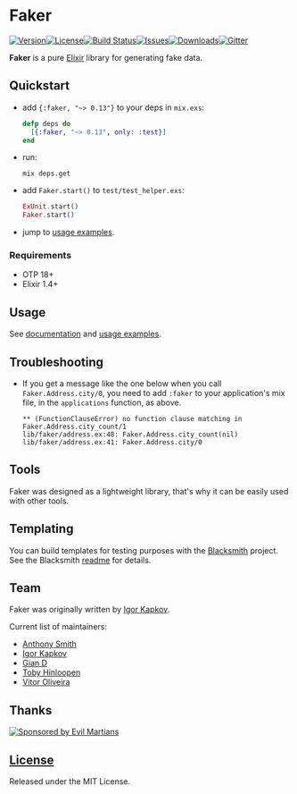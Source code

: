 # Faker
[![Version](https://img.shields.io/hexpm/v/faker.svg?style=flat-square)](https://hex.pm/packages/faker)[![License](https://img.shields.io/hexpm/l/faker.svg?style=flat-square)](https://github.com/elixirs/faker/blob/master/LICENSE)[![Build Status](https://img.shields.io/travis/elixirs/faker.svg?style=flat-square)](https://travis-ci.org/elixirs/faker)[![Issues](https://img.shields.io/github/issues/elixirs/faker.svg?style=flat-square)](https://github.com/elixirs/faker/issues)[![Downloads](https://img.shields.io/hexpm/dt/faker.svg?style=flat-square)](https://hex.pm/packages/faker)[![Gitter](https://img.shields.io/gitter/room/nwjs/nw.js.svg?style=flat-square)](https://gitter.im/igas/faker)

**Faker** is a pure [Elixir](http://elixir-lang.org/) library for generating
fake data.

## Quickstart

* add `{:faker, "~> 0.13"}` to your deps in `mix.exs`:

    ```elixir
    defp deps do
      [{:faker, "~> 0.13", only: :test}]
    end
    ```

* run:

    ```
    mix deps.get
    ```

* add `Faker.start()` to `test/test_helper.exs`:

    ```elixir
    ExUnit.start()
    Faker.start()
    ```

* jump to [usage examples](#usage).

### Requirements

* OTP 18+
* Elixir 1.4+

## Usage

See [documentation](http://hexdocs.pm/faker/) and [usage examples](USAGE.md).

## Troubleshooting

* If you get a message like the one below when you call `Faker.Address.city/0`,
you need to add `:faker` to your application's mix file, in the `applications`
function, as above.

    ```
    ** (FunctionClauseError) no function clause matching in Faker.Address.city_count/1
    lib/faker/address.ex:48: Faker.Address.city_count(nil)
    lib/faker/address.ex:41: Faker.Address.city/0
    ```

## Tools

Faker was designed as a lightweight library, that's why it can be easily used
with other tools.

## Templating

You can build templates for testing purposes with the
[Blacksmith](https://github.com/batate/blacksmith) project. See the Blacksmith
[readme](https://github.com/batate/blacksmith#readme) for details.

## Team

Faker was originally written by [Igor Kapkov](https://igas.me).

Current list of maintainers:

* [Anthony Smith](https://github.com/anthonator)
* [Igor Kapkov](https://igas.me)
* [Gian D](https://github.com/fusillicode)
* [Toby Hinloopen](https://github.com/tobyhinloopen)
* [Vitor Oliveira](https://github.com/vbrazo)

## Thanks

[![Sponsored by Evil Martians](https://evilmartians.com/badges/sponsored-by-evil-martians.svg)](https://evilmartians.com/)

## [License](https://github.com/elixirs/faker/blob/master/LICENSE)

Released under the MIT License.
